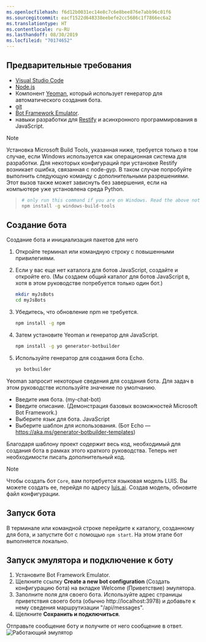 ```yaml
---
ms.openlocfilehash: f6d12b0031ec14e8c7c6e8bee876e7abb96c01f6
ms.sourcegitcommit: eacf1522d648338eebefe2cc5686c1f7866ec6a2
ms.translationtype: HT
ms.contentlocale: ru-RU
ms.lasthandoff: 08/30/2019
ms.locfileid: "70174652"
---
```

## <a name="prerequisites"></a>Предварительные требования

- [Visual Studio Code](https://www.visualstudio.com/downloads)
- [Node.js](https://nodejs.org/)
- Компонент [Yeoman](http://yeoman.io/), который использует генератор для автоматического создания бота.
- [git](https://git-scm.com/)
- [Bot Framework Emulator](https://aka.ms/bot-framework-emulator-readme).
- навыки разработки для [Restify](http://restify.com/) и асинхронного программирования в JavaScript.

> [!NOTE]
> Установка Microsoft Build Tools, указанная ниже, требуется только в том случае, если Windows используется как операционная система для разработки.
> Для некоторых конфигураций при установке Restify возникает ошибка, связанная с node-gyp.
> В таком случае попробуйте выполнить следующую команду с дополнительными разрешениями.
> Этот вызов также может зависнуть без завершения, если на компьютере уже установлена среда Python.

> ```bash
> # only run this command if you are on Windows. Read the above note. 
> npm install -g windows-build-tools
> ```

## <a name="create-a-bot"></a>Создание бота

Создание бота и инициализация пакетов для него

1. Откройте терминал или командную строку с повышенными привилегиями.
1. Если у вас еще нет каталога для ботов JavaScript, создайте и откройте его. (Мы создаем общий каталог для ботов JavaScript в, хотя в этом руководстве потребуется только один бот.)

   ```bash
   mkdir myJsBots
   cd myJsBots
   ```

1. Убедитесь, что обновление npm не требуется.

   ```bash
   npm install -g npm
   ```

1. Затем установите Yeoman и генератор для JavaScript.

   ```bash
   npm install -g yo generator-botbuilder
   ```

1. Используйте генератор для создания бота Echo.

   ```bash
   yo botbuilder
   ```

Yeoman запросит некоторые сведения для создания бота. Для задач в этом руководстве используйте значение по умолчанию.

- Введите имя бота. (my-chat-bot)
- Введите описание. (Демонстрация базовых возможностей Microsoft Bot Framework.)
- Выберите язык для бота. JavaScript
- Выберите шаблон для использования. (Бот Echo — https://aka.ms/generator-botbuilder-templates)

Благодаря шаблону проект содержит весь код, необходимый для создания бота в рамках этого краткого руководства. Теперь нет необходимости писать дополнительный код.

> [!NOTE]
> Чтобы создать бот `Core`, вам потребуется языковая модель LUIS. Вы можете создать ее, перейдя по адресу [luis.ai](https://www.luis.ai). Создав модель, обновите файл конфигурации.

## <a name="start-your-bot"></a>Запуск бота

В терминале или командной строке перейдите к каталогу, созданному для бота, и запустите бот с помощью `npm start`. На этом этапе бот выполняется локально.

## <a name="start-the-emulator-and-connect-your-bot"></a>Запуск эмулятора и подключение к боту

1. Установите Bot Framework Emulator.
2. Щелкните ссылку **Create a new bot configuration** (Создать конфигурацию бота) на вкладке Welcome (Приветствие) эмулятора. 
3. Заполните поля для своего бота. Используйте адрес страницы приветствия своего бота (обычно http://localhost:3978) и добавьте к нему сведения маршрутизации "/api/messages".
4. Щелкните **Сохранить и подключиться**.

Отправьте сообщение боту и получите от него сообщение в ответ.
![Работающий эмулятор](../media/emulator-v4/js-quickstart.png)
